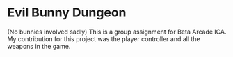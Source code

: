 # Evil Bunny Dungeon
(No bunnies involved sadly)
This is a group assignment for Beta Arcade ICA. My contribution for this project was the player controller and all the weapons in the game.
